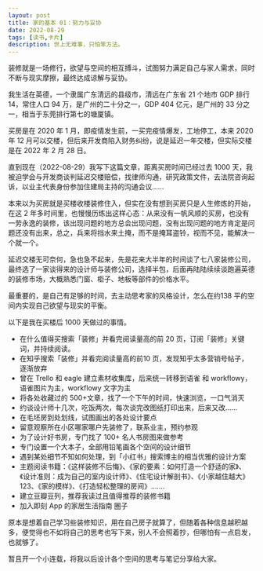 ```yaml
---
layout: post
title: 家的基本 01：努力与妥协
date: 2022-08-29
tags: [读书,卡片]
description: 世上无难事，只怕笨方法。
---
```



装修就是一场修行，欲望与空间的相互搏斗，试图努力满足自己与家人需求，同时不断与现实摩擦，最终达成谅解与妥协。

我生活在英德，一个隶属广东清远的县级市，清远在广东省 21 个地市 GDP 排行 14，常住人口 94 万，是广州的二十分之一，GDP 404 亿元，是广州的 33 分之一，相当于东莞排行第七的塘厦镇。

买房是在 2020 年 1 月，即疫情发生前，一买完疫情爆发，工地停工，本来 2020 年 12 月可以交楼，但后来开发商陷入财务纠纷，说是延迟一年交楼，但实际交楼是在 2022 年 2 月 28 日。

直到现在（2022-08-29）我写下这篇文章，距离买房时间已经过去 1000 天，我被迫学会与开发商谈判延迟交楼赔偿，找律师沟通，研究政策文件，去法院咨询起诉，以业主代表身份参加住建局主持的沟通会议……

本来以为买房就是买楼收楼装修住入，但实在没有想到买房只是人生修炼的开始，在这 2 年多时间里，也慢慢历练出这样心态：从来没有一帆风顺的买房，也没有一劳永逸的装修，该出现问题的地方总会出现问题，没有出现问题的地方肯定是问题还没有出来，总之，兵来将挡水来土掩，而不是掩耳盗铃，视而不见，能解决一个就一个。

延迟交楼无可奈何，急也急不起来，先是花来大半年的时间谈了七八家装修公司，最终选了一家谈得来的设计师与装修公司，选择半包，后面再陆陆续续谈跑遍英德的装修市场，大概熟悉门窗、柜子、地板等部件的价格水平。

最重要的，是自己有足够的时间，去主动思考家的风格设计，怎么在约138 平的空间内实现自己欲望与现实的平衡。

以下是我在买楼后 1000 天做过的事情。

- 在什么值得买搜索「装修」并看完阅读量高的前 20 页，订阅「装修」关键词，并持续阅读。
- 在知乎搜索「装修」并看完阅读量高的前10 页，发现知乎太多营销号帖子，逐渐放弃
- 曾在 Trello 和 eagle 建立素材收集库，后来统一转移到语雀 和 workflowy，语雀图片为主，workflowy 文字为主
- 将各处收藏过的 500+文章，找了一个下午的时间，快速浏览，一口气消灭
- 约谈设计师十几次，吃饭两次，每次谈完改图纸打印出来，后来又改……
- 在毛坯房到处划线，试图画出的各处设计要点
- 留意观察所在小区哪家哪户先装修了，联系业主，预约参观
- 为了设计好书房，专门找了 100+ 名人书房图来做参考
- 专门设置一个大本子，全部用铅笔画各个空间的设计细节
- 遇到某处细节不知如何处理，到「小红书」搜索博主的相当优雅的设计方案
- 主题阅读书籍：《这样装修不后悔》、《家的要素：如何打造一个舒适的家》、《设计准则：成为自己的室内设计师》、《住宅设计解剖书》、《小家越住越大》123、《家的模样》、《打造轻松整理的房间》.......
- 建立豆瓣豆列，推荐我读过且值得推荐的装修书籍
- 加入即刻 App 的家居生活指南 圈子

原本是想着自己学习些装修知识，用在自己房子就算了，但随着各种信息越积越多，便觉得也不如将自己的思考也写下来，别人不会照着抄，但哪怕有一点启发，也就够了。

暂且开一个小连载，将我以后设计各个空间的思考与笔记分享给大家。
